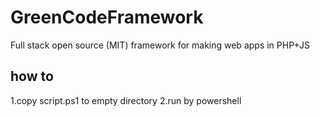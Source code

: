 # GreenCodeFramework
Full stack open source (MIT) framework for making web apps in PHP+JS

## how to
1.copy script.ps1 to empty directory
2.run by powershell